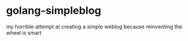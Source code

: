 # golang-simpleblog
my horrible attempt at creating a simple weblog because reinventing the wheel is smart
